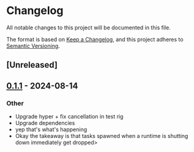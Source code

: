 # Changelog
All notable changes to this project will be documented in this file.

The format is based on [Keep a Changelog](https://keepachangelog.com/en/1.0.0/),
and this project adheres to [Semantic Versioning](https://semver.org/spec/v2.0.0.html).

## [Unreleased]

## [0.1.1](https://github.com/bearcove/fluke/compare/fluke-io-uring-async-v0.1.0...fluke-io-uring-async-v0.1.1) - 2024-08-14

### Other
- Upgrade hyper + fix cancellation in test rig
- Upgrade dependencies
- yep that's what's happening
- Okay the takeaway is that tasks spawned when a runtime is shutting down immediately get dropped>
